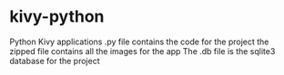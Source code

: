 # kivy-python
Python Kivy applications
.py file contains the code for the project
the zipped file contains all the images for the app
The .db file is the sqlite3 database for the project
